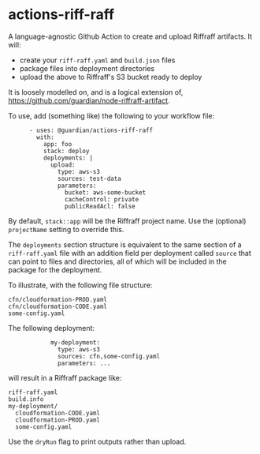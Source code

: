 # actions-riff-raff

A language-agnostic Github Action to create and upload Riffraff artifacts. It will:

- create your `riff-raff.yaml` and `build.json` files
- package files into deployment directories
- upload the above to Riffraff's S3 bucket ready to deploy

It is loosely modelled on, and is a logical extension of,
https://github.com/guardian/node-riffraff-artifact.

To use, add (something like) the following to your workflow file:

```
      - uses: @guardian/actions-riff-raff
        with:
          app: foo
          stack: deploy
          deployments: |
            upload:
              type: aws-s3
              sources: test-data
              parameters:
                bucket: aws-some-bucket
                cacheControl: private
                publicReadAcl: false
```

By default, `stack::app` will be the Riffraff project name. Use the (optional)
`projectName` setting to override this.

The `deployments` section structure is equivalent to the same section of a
`riff-raff.yaml` file with an addition field per deployment called `source` that
can point to files and directories, all of which will be included in the package
for the deployment.

To illustrate, with the following file structure:

```
cfn/cloudformation-PROD.yaml
cfn/cloudformation-CODE.yaml
some-config.yaml
```

The following deployment:

```
            my-deployment:
              type: aws-s3
              sources: cfn,some-config.yaml
              parameters: ...
```

will result in a Riffraff package like:

```
riff-raff.yaml
build.info
my-deployment/
  cloudformation-CODE.yaml
  cloudformation-PROD.yaml
  some-config.yaml
```

Use the `dryRun` flag to print outputs rather than upload.
